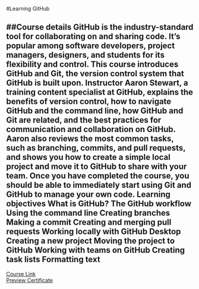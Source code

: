#Learning GitHub

##Course details
GitHub is the industry-standard tool for collaborating on and sharing code. It’s popular among software developers, 
project managers, designers, and students for its flexibility and control. This course introduces GitHub and Git,
the version control system that GitHub is built upon. Instructor Aaron Stewart, a training content specialist at GitHub,
explains the benefits of version control, how to navigate GitHub and the command line, how GitHub and Git are related,
 and the best practices for communication and collaboration on GitHub. Aaron also reviews the most common tasks, such as branching, commits,
and pull requests, and shows you how to create a simple local project and move it to GitHub to share with your team.
Once you have completed the course,
you should be able to immediately start using Git and GitHub to manage your own code.
Learning objectives
What is GitHub?
The GitHub workflow
Using the command line
Creating branches
Making a commit
Creating and merging pull requests
Working locally with GitHub Desktop
Creating a new project
Moving the project to GitHub
Working with teams on GitHub
Creating task lists
Formatting text
-------------------------------
[Course Link](https://www.linkedin.com/learning/learning-github)
<br>[Preview Certificate]()
